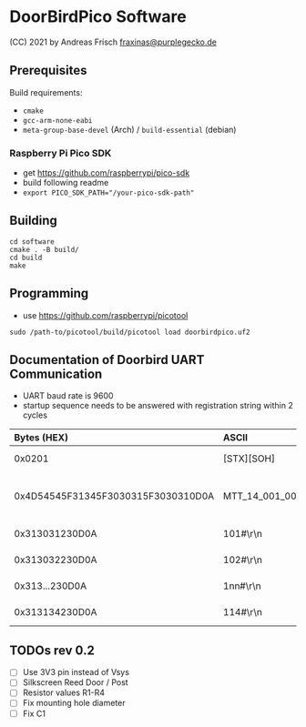 # DoorBirdPico Software

(CC) 2021 by Andreas Frisch <fraxinas@purplegecko.de>

## Prerequisites
Build requirements:
* `cmake`
* `gcc-arm-none-eabi`
* `meta-group-base-devel` (Arch) / `build-essential` (debian)

### Raspberry Pi Pico SDK
* get https://github.com/raspberrypi/pico-sdk
* build following readme
* `export PICO_SDK_PATH="/your-pico-sdk-path"`
 
## Building
```
cd software
cmake . -B build/
cd build
make
```

## Programming
* use https://github.com/raspberrypi/picotool
```
sudo /path-to/picotool/build/picotool load doorbirdpico.uf2
```

## Documentation of Doorbird UART Communication
* UART baud rate is 9600
* startup sequence needs to be answered with registration string within 2 cycles

| Bytes (HEX)                        | ASCII              | Direction    | Command                             |
| :--------------------------------- | :----------------- | :----------- | :---------------------------------- |
| 0x0201                             | [STX][SOH]         | Main -> PICO | Startup sequence                    |
| 0x4D54545F31345F3030315F3030310D0A | MTT_14_001_001\r\n | PICO -> Main | Registration as Multi Tenant Module |
| 0x313031230D0A                     | 101#\r\n           | PICO -> Main | Button 1 pressed                    |
| 0x313032230D0A                     | 102#\r\n           | PICO -> Main | Button 2 pressed                    |
| 0x313...230D0A                     | 1nn#\r\n           | PICO -> Main | Button n pressed                    |
| 0x313134230D0A                     | 114#\r\n           | PICO -> Main | Button 14 pressed                   |

## TODOs rev 0.2
- [ ] Use 3V3 pin instead of Vsys
- [ ] Silkscreen Reed Door / Post
- [ ] Resistor values R1-R4
- [ ] Fix mounting hole diameter
- [ ] Fix C1